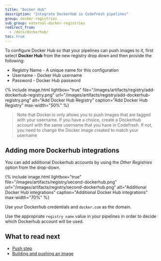 ```yaml
---
title: "Docker Hub"
description: "Integrate DockerHub in Codefresh pipelines"
group: docker-registries
sub_group: external-docker-registries
redirect_from:
  - /docs/dockerhub/
toc: true
---
```

To configure Docker Hub so that your pipelines can push images to it, first select **Docker Hub** from the new registry drop down and then provide the following:

* Registry Name - A unique name for this configuration
* Username - Docker Hub username
* Password - Docker Hub password

{% include image.html 
	lightbox="true" 
	file="/images/artifacts/registry/add-dockerhub-registry.png" 
	url="/images/artifacts/registry/add-dockerhub-registry.png" 
	alt="Add Docker Hub Registry" 
	caption="Add Docker Hub Registry" 
	max-width="50%" 
%}


>Note that Docker.io only allows you to push images that are tagged with your username. If you have a choice, create
a Dockerhub account with the same username that you have in Codefresh. If not, you need to change the Docker image
created to match your username 

## Adding more Dockerhub integrations

You can add additional Dockerhub accounts by using the *Other Registries* option from the drop-down.


{% include image.html 
	lightbox="true" 
	file="/images/artifacts/registry/second-dockerhub.png" 
	url="/images/artifacts/registry/second-dockerhub.png" 
	alt="Additional Docker Hub integrations" 
	caption="Additional Docker Hub integrations" 
	max-width="70%" 
%}


Use your Dockerhub credentials and `docker.com` as the domain.

Use the appropriate `registry name` value in your pipelines in order to decide which Dockerhub account will be used.

## What to read next

* [Push step]({{site.baseurl}}/docs/codefresh-yaml/steps/push-1/)
* [Building and pushing an image]({{site.baseurl}}/docs/yaml-examples/examples/build-and-push-an-image/)





